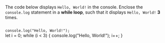The code below displays `Hello, World!`
in the console.
Enclose the `console.log` statement
in a **while loop**,
such that it displays `Hello, World!` **3** times.

<Editor lang="javascript" type="exercise">
<code>
console.log("Hello, World!");
</code>

<solution>
let i = 0;
while (i < 3) {
  console.log("Hello, World!");
  i++;
}
</solution>
</Editor>